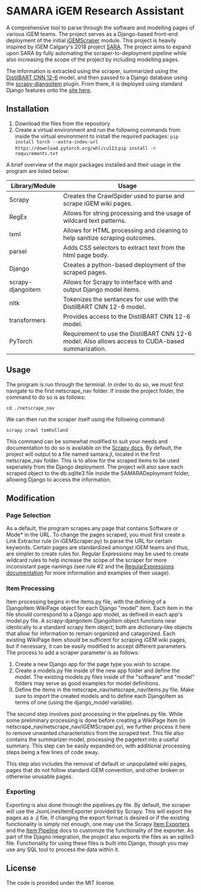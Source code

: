 # SAMARA iGEM Research Assistant

A comprehensive tool to parse through the software and modelling pages of various iGEM teams. The project serves as a Django-based front-end deployment of the initial [iGEMScraper](https://github.com/iGEMCalgary/iGEMScraper) module. This project is heavily inspired by iGEM Calgary's 2018 project [SARA](https://github.com/iGEMCalgary/research-assistant). The project aims to expand upon SARA by fully automating the scraper-to-deployment pipeline while also increasing the scope of the project by including modelling pages.

The information is extracted using the scraper, summarized using the [DistilBART CNN 12-6](https://huggingface.co/sshleifer/distilbart-cnn-12-6) model, and then passed to a Django database using the [scrapy-djangoitem](https://github.com/scrapy-plugins/scrapy-djangoitem) plugin. From there, it is deployed using standard Django features onto the [site here]().

## Installation

1. Download the files from the repository
2. Create a virtual environment and run the following commands from inside the virtual environment to install the required packages:
`pip install torch --extra-index-url https://download.pytorch.org/whl/cu113`
`pip install -r requirements.txt`  
  
A brief overview of the major packages installed and their usage in the program are listed below:

| Library/Module | Usage |
| -------------- | ----- |
| Scrapy | Creates the CrawlSpider used to parse and scrape iGEM wiki pages. |
| RegEx | Allows for string processing and the usage of wildcard text patterns. |
| lxml | Allows for HTML processing and cleaning to help sanitize scraping outcomes. |
| parsel | Adds CSS selectors to extract text from the html page body. |
| Django | Creates a python-based deployment of the scraped pages. |
| scrapy-djangoitem | Allows for Scrapy to interface with and output Django model items. |
| nltk | Tokenizes the sentances for use with the DistilBART CNN 12-6 model. |
| transformers | Provides access to the DistilBART CNN 12-6 model. |
| PyTorch | Requirement to use the DistilBART CNN 12-6 model. Also allows access to CUDA-based summarization. |

## Usage

The program is run through the terminal. In order to do so, we must first navigate to the first netscrape_nav folder. If inside the project folder, the command to do so is as follows:
  
`cd ./netscrape_nav`  
  
We can then run the scraper itself using the following command:  
  
`scrapy crawl tomholland`  

This command can be somewhat modified to suit your needs and documentation to do so is available on the [Scrapy docs](https://docs.scrapy.org/en/latest/index.html). By default, the project will output to a file named samara.jl, located in the first netscrape_nav folder. This is to allow for the scraped items to be used seperately from the Django deployment. The project will also save each scraped object to the db.sqlite3 file inside the SAMARADeployment folder, allowing Django to access the information.

## Modification

### Page Selection
  
As a default, the program scrapes any page that contains Software or Mode* in the URL. To change the pages scraped, you must first create a Link Extractor rule (in iGEMScraper.py) to parse the URL for certain keywords. Certain pages are standardized amongst iGEM teams and thus, are simpler to create rules for. Regular Expressions may be used to create wildcard rules to help increase the scope of the scraper for more inconsistant page namings (see rule #2 and the [RegularExpressions documentation](https://docs.python.org/3/library/re.html) for more information and examples of their usage). 

### Item Processing

Item processing begins in the items.py file, with the defining of a DjangoItem WikiPage object for each Django "model" item. Each item in the file should correspond to a Django app model, as defined in each app's model.py file. A scrapy-djangoitem DjangoItem object functions near identically to a standard scrapy Item object; both are dictionary-like objects that allow for information to remain organized and catagorized. Each existing WikiPage Item *should* be sufficent for scraping iGEM wiki pages, but if necessary, it can be easily modified to accept different parameters. The process to add a scraper parameter is as follows:

1. Create a new Django app for the page type you wish to scrape.
2. Create a models.py file inside of the new app folder and define the model. The existing models.py files inside of the "software" and "model" folders may serve as good examples for model definitions.
3. Define the items in the netscrape_nav/netscrape_nav/items.py file. Make sure to import the created models and to define each DjangoItem as terms of one (using the django_model variable).

The second step involves post processing in the pipelines.py file. While some preliminary processing is done before creating a WikiPage Item (in netscrape_nav/netscrape_nav/iGEMScraper.py), we further process it here to remove unwanted characteristics from the scraped text. This file also contains the summarizer model, processing the pagetext into a useful summary. This step can be easily expanded on, with additional processing steps being a few lines of code away.
  
This step also includes the removal of default or unpopulated wiki pages, pages that do not follow standard iGEM convention, and other broken or otherwise unusable pages. 

### Exporting
  
Exporting is also done through the pipelines.py file. By default, the scraper will use the JsonLinesItemExporter provided by Scrapy. This will export the pages as a .jl file. If changing the export format is desired or if the existing functionality is simply not enough, one may use the Scrapy [Item Exporters](https://docs.scrapy.org/en/latest/topics/exporters.html) and the [Item Pipeline](https://docs.scrapy.org/en/latest/topics/item-pipeline.html) docs to customize the functionality of the exporter. As part of the Djagno integration, the project also exports the files as an sqlite3 file. Functionality for using these files is built into Django, though you may use any SQL tool to process the data within it.
  
## License
The code is provided under the MIT license.
